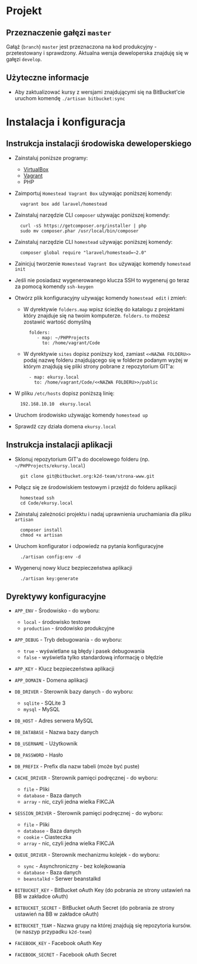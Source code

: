 # Projekt

## Przeznaczenie gałęzi `master`
Gałąź (`branch`) `master` jest przeznaczona na kod produkcyjny - przetestowany i sprawdzony.
Aktualna wersja deweloperska znajduję się w gałęzi `develop`.

## Użyteczne informacje

- Aby zaktualizować kursy z wersjami znajdującymi się na BitBucket'cie uruchom komendę `./artisan bitbucket:sync`


# Instalacja i konfiguracja

## Instrukcja instalacji środowiska deweloperskiego

- Zainstaluj poniższe programy:
	- [VirtualBox](https://www.virtualbox.org/wiki/Downloads)
	- [Vagrant](http://www.vagrantup.com/downloads.html)
	- PHP
- Zaimportuj `Homestead Vagrant Box` używając poniższej komendy:
		
		vagrant box add laravel/homestead	
		
- Zainstaluj narzędzie CLI `composer` używając poniższej komendy:

		curl -sS https://getcomposer.org/installer | php
		sudo mv composer.phar /usr/local/bin/composer
		
- Zainstaluj narzędzie CLI `homestead` używając poniższej komendy:

		composer global require "laravel/homestead=~2.0"

- Zainicjuj tworzenie `Homestead Vagrant Box` używając komendy `homestead init`
		
- Jeśli nie posiadasz wygenerowanego klucza SSH to wygeneruj go teraz za pomocą komendy `ssh-keygen`

- Otwórz plik konfiguracyjny używając komendy `homestead edit` i zmień:
	
	- W dyrektywie `folders.map` wpisz ścieżkę do katalogu z projektami który znajduje się na twoim komputerze. `folders.to` możesz zostawić wartość domyślną
	
			folders:
    		   - map: ~/PHPProjects
			     to: /home/vagrant/Code
			     
	- W dyrektywie `sites` dopisz poniższy kod, zamiast `<<NAZWA FOLDERU>>` podaj nazwę folderu znajdującego się w folderze podanym wyżej w którym znajdują się pliki strony pobrane z repozytorium GIT'a:
	
    		- map: ekursy.local
      		  to: /home/vagrant/Code/<<NAZWA FOLDERU>>/public
      		  
- W pliku `/etc/hosts` dopisz poniższą linię:

		192.168.10.10  ekursy.local
		
- Uruchom środowisko używając komendy `homestead up`

- Sprawdź czy działa domena `ekursy.local`

## Instrukcja instalacji aplikacji

- Sklonuj repozytorium GIT'a do docelowego folderu (np. `~/PHPProjects/ekursy.local`)

		git clone git@bitbucket.org:k2d-team/strona-www.git
		
- Połącz się ze środowiskiem testowym i przejdź do folderu aplikacji

		homestead ssh
		cd Code/ekursy.local

- Zainstaluj zależności projektu i nadaj uprawnienia uruchamiania dla pliku `artisan`

		composer install
		chmod +x artisan
		
- Uruchom konfigurator i odpowiedz na pytania konfiguracyjne

		./artisan config:env -d
		
- Wygeneruj nowy klucz bezpieczeństwa aplikacji

		./artisan key:generate
		
## Dyrektywy konfiguracyjne


- `APP_ENV` - Środowisko - do wyboru:
	- `local` - środowisko testowe
	- `production` - środowisko produkcyjne
	
- `APP_DEBUG` - Tryb debugowania - do wyboru:
	- `true` - wyświetlane są błędy i pasek debugowania
	- `false` - wyświetla tylko standardową informację o błędzie

- `APP_KEY` - Klucz bezpieczeństwa aplikacji

- `APP_DOMAIN` - Domena aplikacji
	
- `DB_DRIVER` - Sterownik bazy danych - do wyboru:
	- `sqlite` - SQLite 3
	- `mysql` - MySQL

- `DB_HOST` - Adres serwera MySQL

- `DB_DATABASE` - Nazwa bazy danych

- `DB_USERNAME` - Użytkownik

- `DB_PASSWORD` - Hasło

- `DB_PREFIX` - Prefix dla nazw tabeli (może być puste)

- `CACHE_DRIVER` - Sterownik pamięci podręcznej - do wyboru:
	- `file` - Pliki
	- `database` - Baza danych
	- `array` - nic, czyli jedna wielka FIKCJA

- `SESSION_DRIVER` - Sterownik pamięci podręcznej - do wyboru:
	- `file` - Pliki
	- `database` - Baza danych
	- `cookie` - Ciasteczka
	- `array` - nic, czyli jedna wielka FIKCJA

- `QUEUE_DRIVER` - Sterownik mechanizmu kolejek - do wyboru:
	- `sync` - Asynchroniczny - bez kolejkowania
	- `database` - Baza danych
	- `beanstalkd` - Serwer beanstalkd

- `BITBUCKET_KEY` - BitBucket oAuth Key (do pobrania ze strony ustawień na BB w zakładce oAuth)

- `BITBUCKET_SECRET` - BitBucket oAuth Secret (do pobrania ze strony ustawień na BB w zakładce oAuth)

- `BITBUCKET_TEAM` - Nazwa grupy na której znajdują się repozytoria kursów. (w naszyp przypadku `k2d-team`)

- `FACEBOOK_KEY` - Facebook oAuth Key

- `FACEBOOK_SECRET` - Facebook oAuth Secret
